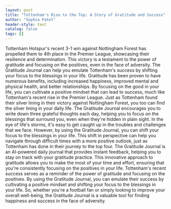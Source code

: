 ```yaml
---
layout: post
title: "Tottenham's Rise to the Top: A Story of Gratitude and Success"
author: "Sophia Patel"
header-style: text
catalog: false
tags: []
---
```


Tottenham Hotspur's recent 3-1 win against Nottingham Forest has propelled them to 4th place in the Premier League, showcasing their resilience and determination. This victory is a testament to the power of gratitude and focusing on the positives, even in the face of adversity. The Gratitude Journal can help you emulate Tottenham's success by shifting your focus to the blessings in your life. Gratitude has been proven to have numerous benefits, including increased happiness, improved mental and physical health, and better relationships. By focusing on the good in your life, you can cultivate a positive mindset that can lead to success, much like Tottenham's recent rise in the Premier League. Just as Tottenham found their silver lining in their victory against Nottingham Forest, you too can find the silver lining in your daily life. The Gratitude Journal encourages you to write down three grateful thoughts each day, helping you to focus on the blessings that surround you, even when they're hidden in plain sight. In the eye of life's storms, it's easy to get caught up in the troubles and challenges that we face. However, by using the Gratitude Journal, you can shift your focus to the blessings in your life. This shift in perspective can help you navigate through difficult times with a more positive outlook, just as Tottenham has done in their journey to the top four. The Gratitude Journal is an AI-powered daily journal that provides instant feedback, helping you to stay on track with your gratitude practice. This innovative approach to gratitude allows you to make the most of your time and effort, ensuring that you're consistently focusing on the positives in your life. Tottenham's recent success serves as a reminder of the power of gratitude and focusing on the positives. By using the Gratitude Journal, you can emulate their success by cultivating a positive mindset and shifting your focus to the blessings in your life. So, whether you're a football fan or simply looking to improve your overall well-being, the Gratitude Journal is a valuable tool for finding happiness and success in the face of adversity.